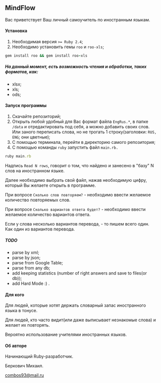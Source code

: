 ## MindFlow

Вас приветствует Ваш личный самоучитель по иностранным языкам.

#### Установка
1) Необходимая версия `>= Ruby 2.4`;
2) Необходимо установить гемы `roo` и `roo-xls`;

```rb
gem install roo && gem install roo-xls
```

##### На данный момент, есть возможность чтения и обработки, таких форматов, как:
* xlsx;
* xls;
* ods;


#### Запуск программы
1) Скачайте репозиторий;
2) Открыть любой удобный для Вас формат файла `EngRus.*`, в папке `/data` и отредактировать под себя, а можно добавить 
своих 
слов. 
Или заного переписать слова, но не трогать 1 строку(заголовки: `RUS, ENG`; они цветные);
3) С помощью терминала, перейти в директорию самого репозитория;
4) С помощью команды `ruby` запустить файл `main.rb.`

```rb
ruby main.rb
```

Надпись `Read N rows`, говорит о том, что найдено и занесено в "базу" N слов на иностранном языке.

Далее необходимо выбрать свой файл, нажав необходимую цифру, который Вы желаете открыть в программе.

При вопросе `Сколько слов повторяем?` - необходимо ввести желаемое количество повторяемых слов.

При вопросе `Сколько вариантов ответа будет?` - необходимо ввести желаемое количество вариантов ответа.

Если у слова несколько вариантов перевода, - то пишем всего один. Как один из вариантов перевода.

##### TODO

* parse by xml;
* parse by json;
* parse from Google Table;
* parse from any db;
* add keeping statistics (number of right answers and save to files(or db));
* add Hard Mode :) .

#### Для кого
Для людей, которые хотят держать словарный запас иностранного языка в тонусе.

Для людей, кто часто видит(или даже выписывает незнакомые слова) и желает их повторять.

Вероятно использование учителями иностранных языков.

#### Об авторе
Начинающий Ruby-разработчик.

Беркович Михаил.

combos93@mail.ru